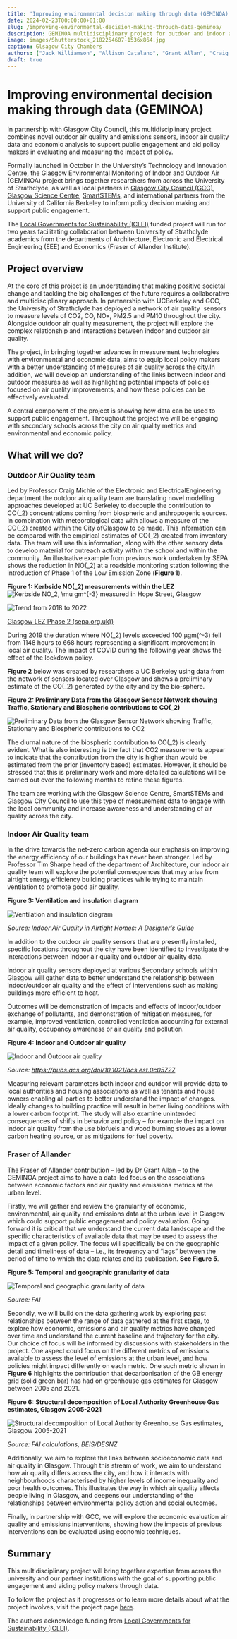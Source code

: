 ```yaml
---
title: 'Improving environmental decision making through data (GEMINOA)'
date: 2024-02-23T00:00:00+01:00
slug: /improving-environmental-decision-making-through-data-geminoa/
description: GEMINOA multidisciplinary project for outdoor and indoor air quality.
image: images/Shutterstock_2182254607-1536x864.jpg
caption: Glsagow City Chambers
authors: ["Jack Williamson", "Allison Catalano", "Grant Allan", "Craig Michie", "Tim Sharp", "Christos Tachtatzis", "Alejandro Moreno-Rangel", "Sandeep Kodoli"]
draft: true
---
```


# Improving environmental decision making through data (GEMINOA)

In partnership with Glasgow City Council, this multidisciplinary project
combines novel outdoor air quality and emissions sensors, indoor air
quality data and economic analysis to support public engagement and aid
policy makers in evaluating and measuring the impact of policy.

Formally launched in October in the University’s Technology and Innovation Centre, the Glasgow Environmental Monitoring of Indoor and Outdoor Air (GEMINOA) project brings together researchers from across the University of Strathclyde, as well as local partners in [Glasgow City Council (GCC)](https://www.glasgow.gov.uk), [Glasgow Science Centre](https://www.glasgowsciencecentre.org/), [SmartSTEMs](https://smartstems.org/), and international partners from the University of California Berkeley to inform policy decision making and support public engagement.

The [Local Governments for Sustainability (ICLEI)](https://iclei.org/) funded project will run for two years facilitating collaboration between University of Strathclyde academics from the departments of Architecture, Electronic and Electrical Engineering (EEE) and Economics (Fraser of Allander Institute).

## Project overview

At the core of this project is an understanding that making positive societal change and tackling the big challenges of the future requires a collaborative and multidisciplinary approach. In partnership with UCBerkeley and GCC, the University of Strathclyde has deployed a network of air quality  sensors to measure levels of CO2, CO, NOx, PM2.5 and PM10 throughout the city. Alongside outdoor air quality measurement, the project will explore the complex relationship and interactions between indoor and outdoor air quality.

The project, in bringing together advances in measurement technologies with environmental and economic data, aims to equip local policy makers with a better understanding of measures of air quality across the city.In addition, we will develop an understanding of the links between indoor and outdoor measures as well as highlighting potential impacts of policies focused on air quality improvements, and how these policies can be effectively evaluated.

A central component of the project is showing how data can be used to support public engagement. Throughout the project we will be engaging with secondary schools across the city on air quality metrics and environmental and economic policy.

## What will we do?

### Outdoor Air Quality team

Led by Professor Craig Michie of the Electronic and ElectricalEngineering department the outdoor air quality team are translating novel modelling approaches developed at UC Berkeley to decouple the contribution to CO\(_2\) concentrations coming from biospheric and anthropogenic sources. In combination with meteorological data with allows a measure of the CO\(_2\) created within the City ofGlasgow to be made. This information can be compared with the empirical estimates of CO\(_2\) created from inventory data. The team will use this information, along with the other sensory data to develop material for outreach activity within the school and within the community. An illustrative example from previous work undertaken by SEPA shows the reduction in NO\(_2\) at a roadside monitoring station following the introduction of Phase 1 of the Low Emission Zone (**Figure 1**).

**Figure 1: Kerbside NO\(_2\) measurements within the LEZ**
![Kerbside NO_2, \mu gm^{-3} measured in Hope Street, Glasgow](images/Picture4.png "Kerbside NO, Hgm-3 measured in Hope Street, Glasgow")

![Trend from 2018 to 2022](images/F1-600x271.png)

[Glasgow LEZ Phase 2 (sepa.org.uk))](https://informatics.sepa.org.uk/GlasgowLezPhase2/)

During 2019 the duration where NO\(_2\) levels exceeded 100 μgm\(^-3\) fell from 1148 hours to 668 hours representing a significant improvement in local air quality. The impact of COVID during the following year shows the effect of the lockdown policy.

**Figure 2** below was created by researchers a UC Berkeley using data from the network of sensors located over Glasgow and shows a preliminary estimate of the CO\(_2\) generated by the city and by the bio-sphere.

**Figure 2: Preliminary Data from the Glasgow Sensor Network showing Traffic, Stationary and Biospheric contributions to CO\(_2\)**

![Preliminary Data from the Glasgow Sensor Network showing Traffic, Stationary and Biospheric contributions to CO2](images/Picture3.png)

The diurnal nature of the biospheric contribution to CO\(_2\) is clearly evident. What is also interesting is the fact that CO2 measurements appear to indicate that the contribution from the city is higher than would be estimated from the prior (inventory based) estimates. However, it should be stressed that this is preliminary work and more detailed calculations will be carried out over the following months to refine these figures.

The team are working with the Glasgow Science Centre, SmartSTEMs and Glasgow City Council to use this type of measurement data to engage with the local community and increase awareness and understanding of air quality across the city.

### Indoor Air Quality team

In the drive towards the net-zero carbon agenda our emphasis on improving the energy efficiency of our buildings has never been stronger. Led by Professor Tim Sharpe head of the department of Architecture, our indoor air quality team will explore the potential consequences that may arise from airtight energy efficiency building practices while trying to maintain ventilation to promote good air quality.

**Figure 3: Ventilation and insulation diagram**

![Ventilation and insulation diagram](images/Picture-22.png)

*Source: Indoor Air Quality in Airtight Homes:
A Designer’s Guide*

In addition to the outdoor air quality sensors that are presently installed, specific locations throughout the city have been identified to investigate the interactions between indoor air quality and outdoor air quality data.

Indoor air quality sensors deployed at various Secondary schools within Glasgow will gather data to better understand the relationship between indoor/outdoor air quality and the effect of interventions such as making buildings more efficient to heat.

Outcomes will be demonstration of impacts and effects of indoor/outdoor exchange of pollutants, and demonstration of mitigation measures, for example, improved ventilation, controlled ventilation accounting for external air quality, occupancy awareness or air quality and pollution.

**Figure 4: Indoor and Outdoor air quality**

![Indoor and Outdoor air quality](https://fraserofallander.org/wp-content/uploads/2024/01/images_medium_es0c05727_0002.png)

*Source:* *<https://pubs.acs.org/doi/10.1021/acs.est.0c05727>*

Measuring relevant parameters both indoor and outdoor will provide data to local authorities and housing associations as well as tenants and house owners enabling all parties to better understand the impact of changes. Ideally changes to building practice will result in better living conditions with a lower carbon footprint. The study will also examine unintended consequences of shifts in behavior and policy – for example the impact on indoor air quality from the use biofuels and wood burning stoves as a lower carbon heating source, or as mitigations for fuel poverty.

### Fraser of Allander

The Fraser of Allander contribution – led by Dr Grant Allan – to the GEMINOA project aims to have a data-led focus on the associations between economic factors and air quality and emissions metrics at the urban level.

Firstly, we will gather and review the granularity of economic, environmental, air quality and emissions data at the urban level in Glasgow which could support public engagement and policy evaluation. Going forward it is critical that we understand the current data landscape and the specific characteristics of available data that may be used to assess the impact of a given policy. The focus will specifically be on the geographic detail and timeliness of data – i.e., its frequency and “lags” between the period of time to which the data relates and its publication. **See Figure 5**.

**Figure 5: Temporal and geographic granularity of data**

![Temporal and geographic granularity of data](images/Picture1.png)

*Source: FAI*

Secondly, we will build on the data gathering work by exploring past relationships between the range of data gathered at the first stage, to explore how economic, emissions and air quality metrics have changed over time and understand the current baseline and trajectory for the city. Our choice of focus will be informed by discussions with stakeholders in the project. One aspect could focus on the different metrics of emissions available to assess the level of emissions at the urban level, and how policies might impact differently on each metric. One such metric shown in **Figure 6** highlights the contribution that decarbonisation of the GB energy grid (solid green bar) has had on greenhouse gas estimates for Glasgow between 2005 and 2021.

**Figure 6: Structural decomposition of Local Authority Greenhouse Gas
estimates, Glasgow 2005-2021**

![Structural decomposition of Local Authority Greenhouse Gas
estimates, Glasgow 2005-2021](https://fraserofallander.org/wp-content/uploads/2024/01/Glasgow-City-2048x1333.png )

*Source: FAI calculations, BEIS/DESNZ*

Additionally, we aim to explore the links between socioeconomic data and air quality in Glasgow. Through this stream of work, we aim to understand how air quality differs across the city, and how it interacts with neighbourhoods characterised by higher levels of income inequality and poor health outcomes. This illustrates the way in which air quality affects people living in Glasgow, and deepens our understanding of the relationships between environmental policy action and social outcomes.

Finally, in partnership with GCC, we will explore the economic evaluation air quality and emissions interventions, showing how the impacts of previous interventions can be evaluated using economic techniques.

## Summary

This multidisciplinary project will bring together expertise from across the university and our partner institutions with the goal of supporting public engagement and aiding policy makers through data.

To follow the project as it progresses or to learn more details about what the project involves, visit the project page [here](https://geminoa.strath.ai).

The authors acknowledge funding from [Local Governments for Sustainability (ICLEI)](https://iclei.org/).

